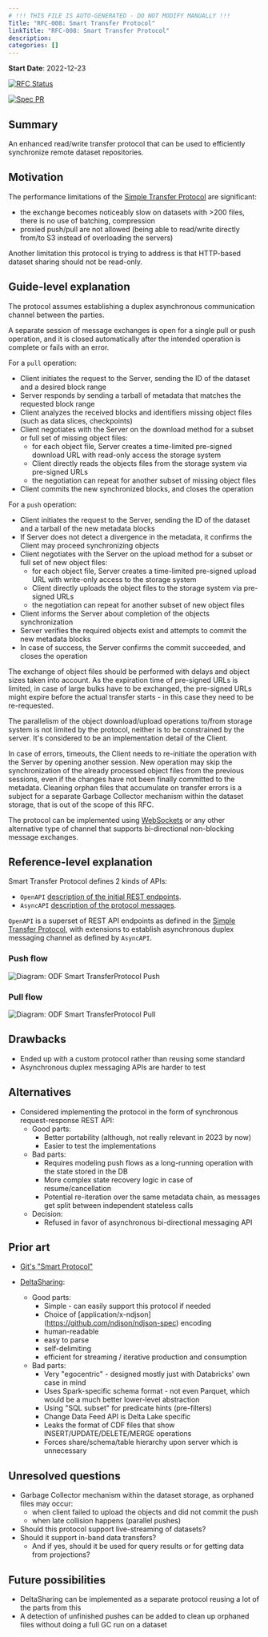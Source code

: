 ```yaml
---
# !!! THIS FILE IS AUTO-GENERATED - DO NOT MODIFY MANUALLY !!!
Title: "RFC-008: Smart Transfer Protocol"
linkTitle: "RFC-008: Smart Transfer Protocol"
description:
categories: []
---
```


**Start Date**: 2022-12-23

[![RFC Status](https://img.shields.io/github/issues/detail/state/kamu-data/open-data-fabric/35?label=RFC%20Status)](https://github.com/kamu-data/open-data-fabric/issues/35)

[![Spec PR](https://img.shields.io/github/pulls/detail/state/kamu-data/open-data-fabric/38?label=Spec%20PR)](https://github.com/kamu-data/open-data-fabric/pull/38)


## Summary

An enhanced read/write transfer protocol that can be used to efficiently synchronize remote dataset repositories.


## Motivation

The performance limitations of the [Simple Transfer Protocol](./007-simple-transfer-protocol.md) are significant:
- the exchange becomes noticeably slow on datasets with >200 files, there is no use of batching, compression
- proxied push/pull are not allowed (being able to read/write directly from/to S3 instead of overloading the servers)

Another limitation this protocol is trying to address is that HTTP-based dataset sharing should not be read-only.


## Guide-level explanation

The protocol assumes establishing a duplex asynchronous communication channel between the parties.

A separate session of message exchanges is open for a single pull or push operation, 
and it is closed automatically after the intended operation is complete or fails with an error.

For a `pull` operation:
- Client initiates the request to the Server, sending the ID of the dataset and a desired block range
- Server responds by sending a tarball of metadata that matches the requested block range
- Client analyzes the received blocks and identifiers missing object files (such as data slices, checkpoints)
- Client negotiates with the Server on the download method for a subset or full set of missing object files:
   - for each object file, Server creates a time-limited pre-signed download URL with read-only access the storage system
   - Client directly reads the objects files from the storage system via pre-signed URLs
   - the negotiation can repeat for another subset of missing object files
- Client commits the new synchronized blocks, and closes the operation

For a `push` operation:
- Client initiates the request to the Server, sending the ID of the dataset and a tarball of the new metadata blocks
- If Server does not detect a divergence in the metadata, it confirms the Client may proceed synchronizing objects
- Client negotiates with the Server on the upload method for a subset or full set of new object files:
   - for each object file, Server creates a time-limited pre-signed upload URL with write-only access to the storage system
   - Client directly uploads the object files to the storage system via pre-signed URLs
   - the negotiation can repeat for another subset of new object files
- Client informs the Server about completion of the objects synchronization
- Server verifies the required objects exist and attempts to commit the new metadata blocks
- In case of success, the Server confirms the commit succeeded, and closes the operation

The exchange of object files should be performed with delays and object sizes taken into account.
As the expiration time of pre-signed URLs is limited, in case of large bulks have to be exchanged,
the pre-signed URLs might expire before the actual transfer starts - in this case they need to be re-requested.

The parallelism of the object download/upload operations to/from storage system is not limited by the protocol,
neither is to be constrained by the server. It's considered to be an implementation detail of the Client.

In case of errors, timeouts, the Client needs to re-initiate the operation with the Server by opening another session.
New operation may skip the synchronization of the already processed object files from the previous sessions, 
even if the changes have not been finally committed to the metadata. Cleaning orphan files that accumulate on transfer errors
is a subject for a separate Garbage Collector mechanism within the dataset storage, that is out of the scope of this RFC.

The protocol can be implemented using [WebSockets](https://websockets.spec.whatwg.org//) or any other 
alternative type of channel that supports bi-directional non-blocking message exchanges.


## Reference-level explanation

Smart Transfer Protocol defines 2 kinds of APIs:
 - `OpenAPI` [description of the initial REST endpoints](../protocols/smart-transfer-protocol.openapi.yaml).
 - `AsyncAPI` [description of the protocol messages](../protocols/smart-transfer-protocol.asyncapi.yaml).

`OpenAPI` is a superset of REST API endpoints as defined in the 
[Simple Transfer Protocol](./007-simple-transfer-protocol.md), with extensions to establish 
asynchronous duplex messaging channel as defined by `AsyncAPI`.

### Push flow

![Diagram: ODF Smart TransferProtocol Push](../images/smart_transfer_protocol_push.svg)

### Pull flow

![Diagram: ODF Smart TransferProtocol Pull](../images/smart_transfer_protocol_pull.svg)


## Drawbacks

- Ended up with a custom protocol rather than reusing some standard
- Asynchronous duplex messaging APIs are harder to test


## Alternatives

- Considered implementing the protocol in the form of synchronous request-response REST API:
   - Good parts:
     - Better portability (although, not really relevant in 2023 by now)
     - Easier to test the implementations
   - Bad parts:
     - Requires modeling push flows as a long-running operation with the state stored in the DB
     - More complex state recovery logic in case of resume/cancellation
     - Potential re-iteration over the same metadata chain, as messages get split between independent stateless calls
   - Decision:
     - Refused in favor of asynchronous bi-directional messaging API


## Prior art

- [Git's "Smart Protocol"](https://git-scm.com/book/en/v2/Git-Internals-Transfer-Protocols)

- [DeltaSharing](https://github.com/delta-io/delta-sharing/blob/main/PROTOCOL.md):
   - Good parts:
     - Simple - can easily support this protocol if needed
     - Choice of [application/x-ndjson] (https://github.com/ndjson/ndjson-spec) encoding
     - human-readable
     - easy to parse
     - self-delimiting
     - efficient for streaming / iterative production and consumption
   - Bad parts:
     - Very "egocentric" - designed mostly just with Databricks' own case in mind
     - Uses Spark-specific schema format - not even Parquet, which would be a much better lower-level abstraction
     - Using "SQL subset" for predicate hints (pre-filters)
     - Change Data Feed API is Delta Lake specific
     - Leaks the format of CDF files that show INSERT/UPDATE/DELETE/MERGE operations
     - Forces share/schema/table hierarchy upon server which is unnecessary


## Unresolved questions
- Garbage Collector mechanism within the dataset storage, as orphaned files may occur:
   - when client failed to upload the objects and did not commit the push
   - when late collision happens (parallel pushes)
- Should this protocol support live-streaming of datasets?
- Should it support in-band data transfers?
  - And if yes, should it be used for query results or for getting data from projections?


## Future possibilities

- DeltaSharing can be implemented as a separate protocol reusing a lot of the parts from this
- A detection of unfinished pushes can be added to clean up orphaned files without doing a full GC run on a dataset